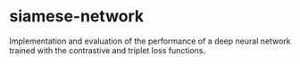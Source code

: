 # siamese-network
Implementation and evaluation of the performance of a deep neural network trained with the contrastive and triplet loss functions.

